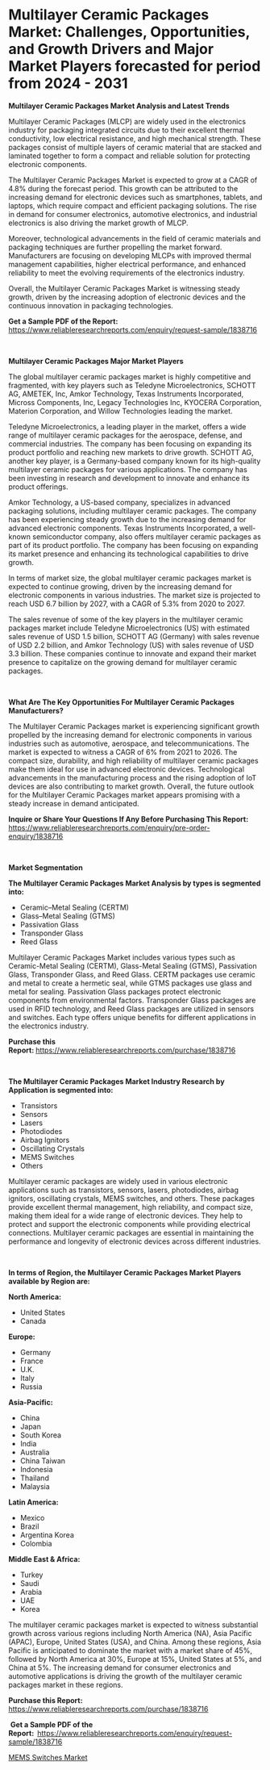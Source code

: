 <p><h1>Multilayer Ceramic Packages Market: Challenges, Opportunities, and Growth Drivers and Major Market Players forecasted for period from 2024 - 2031</h1></p><p><strong>Multilayer Ceramic Packages Market Analysis and Latest Trends</strong></p>
<p><p>Multilayer Ceramic Packages (MLCP) are widely used in the electronics industry for packaging integrated circuits due to their excellent thermal conductivity, low electrical resistance, and high mechanical strength. These packages consist of multiple layers of ceramic material that are stacked and laminated together to form a compact and reliable solution for protecting electronic components.</p><p>The Multilayer Ceramic Packages Market is expected to grow at a CAGR of 4.8% during the forecast period. This growth can be attributed to the increasing demand for electronic devices such as smartphones, tablets, and laptops, which require compact and efficient packaging solutions. The rise in demand for consumer electronics, automotive electronics, and industrial electronics is also driving the market growth of MLCP.</p><p>Moreover, technological advancements in the field of ceramic materials and packaging techniques are further propelling the market forward. Manufacturers are focusing on developing MLCPs with improved thermal management capabilities, higher electrical performance, and enhanced reliability to meet the evolving requirements of the electronics industry.</p><p>Overall, the Multilayer Ceramic Packages Market is witnessing steady growth, driven by the increasing adoption of electronic devices and the continuous innovation in packaging technologies.</p></p>
<p><strong>Get a Sample PDF of the Report:&nbsp;</strong> <a href="https://www.reliableresearchreports.com/enquiry/request-sample/1838716">https://www.reliableresearchreports.com/enquiry/request-sample/1838716</a></p>
<p>&nbsp;</p>
<p><strong>Multilayer Ceramic Packages Major Market Players</strong></p>
<p><p>The global multilayer ceramic packages market is highly competitive and fragmented, with key players such as Teledyne Microelectronics, SCHOTT AG, AMETEK, Inc, Amkor Technology, Texas Instruments Incorporated, Micross Components, Inc, Legacy Technologies Inc, KYOCERA Corporation, Materion Corporation, and Willow Technologies leading the market.</p><p>Teledyne Microelectronics, a leading player in the market, offers a wide range of multilayer ceramic packages for the aerospace, defense, and commercial industries. The company has been focusing on expanding its product portfolio and reaching new markets to drive growth. SCHOTT AG, another key player, is a Germany-based company known for its high-quality multilayer ceramic packages for various applications. The company has been investing in research and development to innovate and enhance its product offerings.</p><p>Amkor Technology, a US-based company, specializes in advanced packaging solutions, including multilayer ceramic packages. The company has been experiencing steady growth due to the increasing demand for advanced electronic components. Texas Instruments Incorporated, a well-known semiconductor company, also offers multilayer ceramic packages as part of its product portfolio. The company has been focusing on expanding its market presence and enhancing its technological capabilities to drive growth.</p><p>In terms of market size, the global multilayer ceramic packages market is expected to continue growing, driven by the increasing demand for electronic components in various industries. The market size is projected to reach USD 6.7 billion by 2027, with a CAGR of 5.3% from 2020 to 2027.</p><p>The sales revenue of some of the key players in the multilayer ceramic packages market include Teledyne Microelectronics (US) with estimated sales revenue of USD 1.5 billion, SCHOTT AG (Germany) with sales revenue of USD 2.2 billion, and Amkor Technology (US) with sales revenue of USD 3.3 billion. These companies continue to innovate and expand their market presence to capitalize on the growing demand for multilayer ceramic packages.</p></p>
<p>&nbsp;</p>
<p><strong>What Are The Key Opportunities For Multilayer Ceramic Packages Manufacturers?</strong></p>
<p><p>The Multilayer Ceramic Packages market is experiencing significant growth propelled by the increasing demand for electronic components in various industries such as automotive, aerospace, and telecommunications. The market is expected to witness a CAGR of 6% from 2021 to 2026. The compact size, durability, and high reliability of multilayer ceramic packages make them ideal for use in advanced electronic devices. Technological advancements in the manufacturing process and the rising adoption of IoT devices are also contributing to market growth. Overall, the future outlook for the Multilayer Ceramic Packages market appears promising with a steady increase in demand anticipated.</p></p>
<p><strong>Inquire or Share Your Questions If Any Before Purchasing This Report:</strong> <a href="https://www.reliableresearchreports.com/enquiry/pre-order-enquiry/1838716">https://www.reliableresearchreports.com/enquiry/pre-order-enquiry/1838716</a></p>
<p>&nbsp;</p>
<p><strong>Market Segmentation</strong></p>
<p><strong>The Multilayer Ceramic Packages Market Analysis by types is segmented into:</strong></p>
<p><ul><li>Ceramic–Metal Sealing (CERTM)</li><li>Glass–Metal Sealing (GTMS)</li><li>Passivation Glass</li><li>Transponder Glass</li><li>Reed Glass</li></ul></p>
<p><p>Multilayer Ceramic Packages Market includes various types such as Ceramic-Metal Sealing (CERTM), Glass-Metal Sealing (GTMS), Passivation Glass, Transponder Glass, and Reed Glass. CERTM packages use ceramic and metal to create a hermetic seal, while GTMS packages use glass and metal for sealing. Passivation Glass packages protect electronic components from environmental factors. Transponder Glass packages are used in RFID technology, and Reed Glass packages are utilized in sensors and switches. Each type offers unique benefits for different applications in the electronics industry.</p></p>
<p><strong>Purchase this Report:&nbsp;</strong><a href="https://www.reliableresearchreports.com/purchase/1838716">https://www.reliableresearchreports.com/purchase/1838716</a></p>
<p>&nbsp;</p>
<p><strong>The Multilayer Ceramic Packages Market Industry Research by Application is segmented into:</strong></p>
<p><ul><li>Transistors</li><li>Sensors</li><li>Lasers</li><li>Photodiodes</li><li>Airbag Ignitors</li><li>Oscillating Crystals</li><li>MEMS Switches</li><li>Others</li></ul></p>
<p><p>Multilayer ceramic packages are widely used in various electronic applications such as transistors, sensors, lasers, photodiodes, airbag ignitors, oscillating crystals, MEMS switches, and others. These packages provide excellent thermal management, high reliability, and compact size, making them ideal for a wide range of electronic devices. They help to protect and support the electronic components while providing electrical connections. Multilayer ceramic packages are essential in maintaining the performance and longevity of electronic devices across different industries.</p></p>
<p>&nbsp;</p>
<p><strong>In terms of Region, the Multilayer Ceramic Packages Market Players available by Region are:</strong></p>
<p>
    <p> <strong> North America: </strong>
        <ul>
            <li>United States</li>
            <li>Canada</li>
        </ul>
        </p> 
    <p> <strong> Europe: </strong>
        <ul>
            <li>Germany</li>
            <li>France</li>
            <li>U.K.</li>
            <li>Italy</li>
            <li>Russia</li>
        </ul>
        </p> 
    <p> <strong> Asia-Pacific: </strong>
        <ul>
            <li>China</li>
            <li>Japan</li>
            <li>South Korea</li>
            <li>India</li>
            <li>Australia</li>
            <li>China Taiwan</li>
            <li>Indonesia</li>
            <li>Thailand</li>
            <li>Malaysia</li>
        </ul>
        </p> 
    <p> <strong> Latin America: </strong>
        <ul>
            <li>Mexico</li>
            <li>Brazil</li>
            <li>Argentina Korea</li>
            <li>Colombia</li>
        </ul>
        </p> 
    <p> <strong> Middle East & Africa: </strong>
        <ul>
            <li>Turkey</li>
            <li>Saudi</li>
            <li>Arabia</li>
            <li>UAE</li>
            <li>Korea</li>
        </ul>
    </p>
    </p>
<p><p>The multilayer ceramic packages market is expected to witness substantial growth across various regions including North America (NA), Asia Pacific (APAC), Europe, United States (USA), and China. Among these regions, Asia Pacific is anticipated to dominate the market with a market share of 45%, followed by North America at 30%, Europe at 15%, United States at 5%, and China at 5%. The increasing demand for consumer electronics and automotive applications is driving the growth of the multilayer ceramic packages market in these regions.</p></p>
<p><strong>Purchase this Report: </strong><a href="https://www.reliableresearchreports.com/purchase/1838716">https://www.reliableresearchreports.com/purchase/1838716</a></p>
<p>&nbsp;<strong>Get a Sample PDF of the Report:&nbsp;&nbsp;</strong><a href="https://www.reliableresearchreports.com/enquiry/request-sample/1838716">https://www.reliableresearchreports.com/enquiry/request-sample/1838716</a></p>
<p><strong></strong></p>
<p><p><a href="https://bubble-tree-ea4.notion.site/MEMS-Switches-Market-Size-Reflecting-a-Forecast-Till-2031-Market-By-Type-By-Application-and-By-Geo-bc88db8ac79a445aa9a9de1d8e7383ce">MEMS Switches Market</a></p></p>